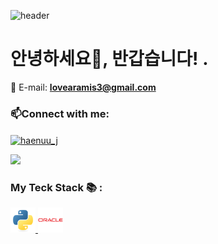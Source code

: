 ![header](https://capsule-render.vercel.app/api?type=waving&text=WELCOME!&color=timeGradient&height=300&section=header&fontSize=50&animation=fadeIn)
<h1 align="left">안녕하세요👋, 반갑습니다! .</h1>


📧 E-mail: **lovearamis3@gmail.com**
<h3 align="left"> 📫Connect with me:</h3>
<p align="left">
<a href="https://instagram.com/haenuu_j" target="blank"><img align="center" src="https://raw.githubusercontent.com/rahuldkjain/github-profile-readme-generator/master/src/images/icons/Social/instagram.svg" alt="haenuu_j" height="30" width="40" /></a>
</p>

<a href="https://velog.io/@hyunnu/posts" target="_blank">
  <img src="https://user-images.githubusercontent.com/68724828/185885678-8f619bfa-1160-4bb4-a026-f758a4014f82.png" height="28px" />
</a>


<h3 align="left">My Teck Stack 📚 :</h3>
<p align="left"> </a> </a> <a href="https://www.python.org" target="_blank" rel="noreferrer"> <img src="https://raw.githubusercontent.com/devicons/devicon/master/icons/python/python-original.svg" alt="python" width="40" height="40"/> <a href="https://www.oracle.com/" target="_blank" rel="noreferrer"> <img src="https://raw.githubusercontent.com/devicons/devicon/master/icons/oracle/oracle-original.svg" alt="oracle" width="40" height="40"/> </a> </p>
